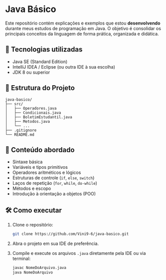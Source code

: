 # Java Básico

Este repositório contém explicações e exemplos que estou **desenvolvendo** durante meus estudos de programação em Java. O objetivo é consolidar os principais conceitos da linguagem de forma prática, organizada e didática.

## 🚀 Tecnologias utilizadas

- Java SE (Standard Edition)
- IntelliJ IDEA / Eclipse (ou outra IDE à sua escolha)
- JDK 8 ou superior

## 📂 Estrutura do Projeto

```
java-basico/
├── src/
│   ├── Operadores.java
│   ├── Condicionais.java
│   ├── BoletimEstudantil.java
│   ├── Metodos.java
│   └── ...
├── .gitignore
└── README.md
```

## 📘 Conteúdo abordado

- Sintaxe básica
- Variáveis e tipos primitivos
- Operadores aritméticos e lógicos
- Estruturas de controle (`if`, `else`, `switch`)
- Laços de repetição (`for`, `while`, `do-while`)
- Métodos e escopo
- Introdução à orientação a objetos (POO)

## 🛠️ Como executar

1. Clone o repositório:
   ```bash
   git clone https://github.com/Vini9-6/java-basico.git
   ```

2. Abra o projeto em sua IDE de preferência.

3. Compile e execute os arquivos `.java` diretamente pela IDE ou via terminal:
   ```bash
   javac NomeDoArquivo.java
   java NomeDoArquivo
   ```

